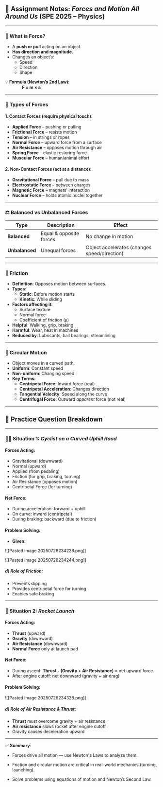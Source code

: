 ## 📘 Assignment Notes: _Forces and Motion All Around Us_ (SPE 2025 – Physics)

---

### 🧲 **What is Force?**

- A **push or pull** acting on an object.
- **Has direction and magnitude**.
- Changes an object’s:
    - Speed
    - Direction
    - Shape

💡 **Formula (Newton’s 2nd Law)**:  
    **F = m × a**

---

### 🧰 **Types of Forces**

#### **1. Contact Forces** (require physical touch):

- **Applied Force** – pushing or pulling
- **Frictional Force** – resists motion
- **Tension** – in strings or ropes
- **Normal Force** – upward force from a surface
- **Air Resistance** – opposes motion through air
- **Spring Force** – elastic restoring force
- **Muscular Force** – human/animal effort

#### **2. Non-Contact Forces** (act at a distance):

- **Gravitational Force** – pull due to mass
- **Electrostatic Force** – between charges
- **Magnetic Force** – magnets’ interaction
- **Nuclear Force** – holds atomic nuclei together

---

### ⚖️ **Balanced vs Unbalanced Forces**

|Type|Description|Effect|
|---|---|---|
|**Balanced**|Equal & opposite forces|No change in motion|
|**Unbalanced**|Unequal forces|Object accelerates (changes speed/direction)|

---

### 🛞 **Friction**

- **Definition**: Opposes motion between surfaces.
- **Types**:
    - **Static**: Before motion starts
    - **Kinetic**: While sliding
- **Factors affecting it**:
    - Surface texture
    - Normal force
    - Coefficient of friction (μ)
- **Helpful**: Walking, grip, braking
- **Harmful**: Wear, heat in machines
- **Reduced by**: Lubricants, ball bearings, streamlining

---

### 🔄 **Circular Motion**

- Object moves in a curved path.
- **Uniform**: Constant speed
- **Non-uniform**: Changing speed
- **Key Terms**:
    - **Centripetal Force**: Inward force (real)
    - **Centripetal Acceleration**: Changes direction
    - **Tangential Velocity**: Speed along the curve
    - **Centrifugal Force**: Outward _apparent_ force (not real)

---

## 🧪 **Practice Question Breakdown**

---

### 🚴‍♂️ Situation 1: _Cyclist on a Curved Uphill Road_

#### **Forces Acting**:

- Gravitational (downward)
- Normal (upward)
- Applied (from pedaling)
- Friction (for grip, braking, turning)
- Air Resistance (opposes motion)
- Centripetal Force (for turning)

#### **Net Force**:

- During acceleration: forward + uphill
- On curve: inward (centripetal)
- During braking: backward (due to friction)

#### **Problem Solving**:

- **Given**:

![[Pasted image 20250726234226.png]]

![[Pasted image 20250726234244.png]]

##### d) Role of Friction:

- Prevents slipping
- Provides centripetal force for turning
- Enables safe braking

---

### 🚀 Situation 2: _Rocket Launch_

#### **Forces Acting**:

- **Thrust** (upward)
- **Gravity** (downward)
- **Air Resistance** (downward)
- **Normal Force** only at launch pad

#### **Net Force**:

- During ascent: **Thrust - (Gravity + Air Resistance)** = net upward force
- After engine cutoff: net downward (gravity + air drag)

#### **Problem Solving**:

![[Pasted image 20250726234328.png]]

##### d) Role of Air Resistance & Thrust:

- **Thrust** must overcome gravity + air resistance
- **Air resistance** slows rocket after engine cutoff
- Gravity causes deceleration upward

---

✅ **Summary**:

- Forces drive all motion — use Newton's Laws to analyze them.
- Friction and circular motion are critical in real-world mechanics (turning, launching).
    
- Solve problems using equations of motion and Newton’s Second Law.